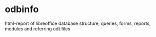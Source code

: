 # odbinfo
html-report of libreoffice database structure, queries, forms, reports, modules and referring odt files 
